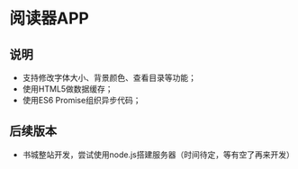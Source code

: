 # 阅读器APP

## 说明
- 支持修改字体大小、背景颜色、查看目录等功能；
- 使用HTML5做数据缓存；
- 使用ES6 Promise组织异步代码；

## 后续版本
- 书城整站开发，尝试使用node.js搭建服务器（时间待定，等有空了再来开发）
